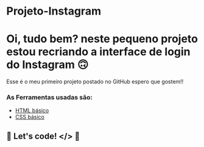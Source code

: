 # Projeto-Instagram
# Oi, tudo bem? neste pequeno projeto estou recriando a interface de login do Instagram 🙃

Esse é o meu primeiro projeto postado no GitHub espero que gostem!!  

### As Ferramentas usadas são:

* [HTML básico](https://www.w3schools.com/html/)
* [CSS básico](https://developer.mozilla.org/pt-BR/docs/Web/CSS)

## 🚀 Let's code! </> 🚀

